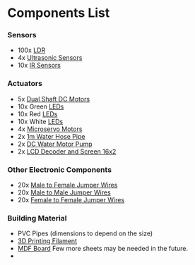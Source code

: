 # Components List

### Sensors

- 100x [LDR](https://robu.in/product/5mm-ldr-pack-of-10/?gclid=CjwKCAjw__ihBhADEiwAXEazJixNq5xv3DbSDX1iDNG7A5b2q2p2JCa0yU0tIpDyg-SaKPruGuAX8RoCFiIQAvD_BwE)
- 4x [Ultrasonic Sensors](https://robu.in/product/hc-sr04-ultrasonic-range-finder/)
- 10x [IR Sensors](https://www.electronicscomp.com/ir-sensor-module-india?gclid=CjwKCAjw__ihBhADEiwAXEazJuD28ESn5QRLVWJhKdeoq9BVftGAQMrjv8q3-aK3qNQ5VmXGDpWGdRoCnCoQAvD_BwE)

### Actuators

- 5x [Dual Shaft DC Motors](https://www.googleadservices.com/pagead/aclk?sa=L&ai=DChcSEwjI0YSyq7P-AhXDNSsKHV2LA04YABAWGgJzZg&ohost=www.google.com&cid=CAESbOD2LJNo-GY1axpzi_JcR0zX24UsdOAxcPr49UOGeL2XjRWCq2-y3MnImlAzkUg0vRwZu2A51twnn2_PIJzeStPdyiUnebbsKT85DF978MmfiwMBtSlGCTHaAdqIMJRFrXAkVc61m98MTu2VUw&sig=AOD64_0-cakyo7dbFE1tX_-VV6NAoUlNyQ&ctype=5&q=&ved=2ahUKEwiaiPyxq7P-AhVdcmwGHUU4DVkQ9aACKAB6BAgGEDY&adurl=)
- 10x Green [LEDs]()
- 10x Red [LEDs]()
- 10x White [LEDs]()
- 4x [Microservo Motors](https://www.electronicscomp.com/tower-pro-mg90s-metal-gear-servo-motor-360-degree-rotation?gclid=CjwKCAjw__ihBhADEiwAXEazJmt8hBNfIBQElY5ULylqsv1cuQCPCJHX5cBKro_tvk2WDuzswCygARoCgR4QAvD_BwE)
- 2x [1m Water Hose Pipe](https://robu.in/product/1m-long-water-pipe/?gclid=CjwKCAjw__ihBhADEiwAXEazJlHFdvrNcpKqEWU8A3XatWRXluHTWKYrWqgICcaWsJfqM4Tf1olG8RoCOt8QAvD_BwE)
- 2x [DC Water Motor Pump](https://www.googleadservices.com/pagead/aclk?sa=L&ai=DChcSEwik1ezdgbT-AhVZeYsKHRTnC9kYABANGgJ0bQ&ohost=www.google.com&cid=CAESbOD2Ygb97gIwbv9ZbthdYbAm9REoVsyqFzkdEYlcuqUUn9XIimqjfpk8zAryM4ksChbWayPHi89kAhFx_JhYCpIaI94xKqZAMx_q-hotSxoaHW-t534Qe8D3LEIUq1W9Cfi_E7BKzZ-O82cN6w&sig=AOD64_3X5MqTOwlT5bKHUDKpKQBneijAsQ&ctype=5&q=&ved=2ahUKEwjDxeXdgbT-AhWJHnAKHUynCA4Q9aACKAB6BAgGEFQ&adurl=)
- 2x [LCD Decoder and Screen 16x2](https://www.electronicscomp.com/1602-blue-lcd-display-with-i2c-interface?gclid=CjwKCAjw__ihBhADEiwAXEazJqEUBrQ6dHHWvj-YfbuoqIn6LZJFFyW6HH8MeTr0sy5vKlvkbhKtsxoC5EQQAvD_BwE)

### Other Electronic Components

- 20x [Male to Female Jumper Wires]()
- 20x [Male to Male Jumper Wires]()
- 20x [Female to Female Jumper Wires]()

### Building Material

- PVC Pipes (dimensions to depend on the size)
- [3D Printing Filament](https://robu.in/product/orange-pla-1-75mm-3d-printing-filament-1kg-orange/?gclid=CjwKCAjw__ihBhADEiwAXEazJoGql3d6Lfwn0Y1U6L55bCVF8aOwuxbZ7NjiLi_VPTbUUlnP-PBefBoCJpYQAvD_BwE)
- [MDF Board](https://www.amazon.in/Vnockd-Boards-Craft-Sheets-Cutouts/dp/B0C1VSNV64/ref=sr_1_7?keywords=mdf+board&qid=1681841434&sr=8-7) Few more sheets may be needed in the future.
- 
